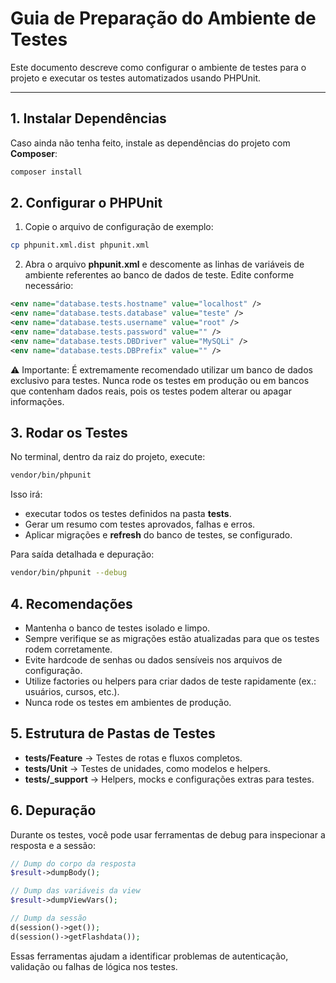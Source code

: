 # Guia de Preparação do Ambiente de Testes

Este documento descreve como configurar o ambiente de testes para o projeto e executar os testes automatizados usando PHPUnit.

---

## 1. Instalar Dependências

Caso ainda não tenha feito, instale as dependências do projeto com **Composer**:

```bash
composer install
```

## 2. Configurar o PHPUnit

1. Copie o arquivo de configuração de exemplo:

```bash
cp phpunit.xml.dist phpunit.xml
```

2. Abra o arquivo **phpunit.xml** e descomente as linhas de variáveis de ambiente referentes ao banco de dados de teste. Edite conforme necessário:

```xml
<env name="database.tests.hostname" value="localhost" />
<env name="database.tests.database" value="teste" />
<env name="database.tests.username" value="root" />
<env name="database.tests.password" value="" />
<env name="database.tests.DBDriver" value="MySQLi" />
<env name="database.tests.DBPrefix" value="" />
```

⚠ Importante: É extremamente recomendado utilizar um banco de dados exclusivo para testes. Nunca rode os testes em produção ou em bancos que contenham dados reais, pois os testes podem alterar ou apagar informações.

## 3. Rodar os Testes

No terminal, dentro da raiz do projeto, execute:

```bash
vendor/bin/phpunit
```

Isso irá:
- executar todos os testes definidos na pasta **tests**.
- Gerar um resumo com testes aprovados, falhas e erros.
- Aplicar migrações e **refresh** do banco de testes, se configurado.

Para saída detalhada e depuração:

```bash
vendor/bin/phpunit --debug
```

## 4. Recomendações

- Mantenha o banco de testes isolado e limpo.
- Sempre verifique se as migrações estão atualizadas para que os testes rodem corretamente.
- Evite hardcode de senhas ou dados sensíveis nos arquivos de configuração.
- Utilize factories ou helpers para criar dados de teste rapidamente (ex.: usuários, cursos, etc.).
- Nunca rode os testes em ambientes de produção.

## 5. Estrutura de Pastas de Testes

- **tests/Feature** → Testes de rotas e fluxos completos.
- **tests/Unit** → Testes de unidades, como modelos e helpers.
- **tests/_support** → Helpers, mocks e configurações extras para testes.

## 6. Depuração

Durante os testes, você pode usar ferramentas de debug para inspecionar a resposta e a sessão:

```php
// Dump do corpo da resposta
$result->dumpBody();

// Dump das variáveis da view
$result->dumpViewVars();

// Dump da sessão
d(session()->get());
d(session()->getFlashdata());
```

Essas ferramentas ajudam a identificar problemas de autenticação, validação ou falhas de lógica nos testes.